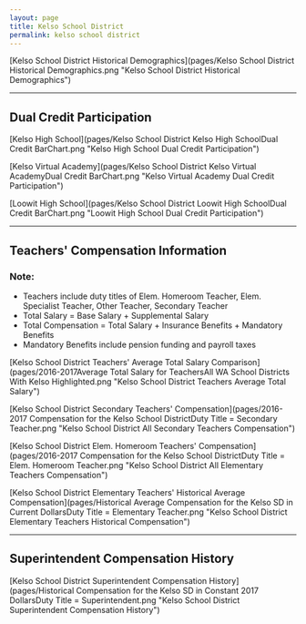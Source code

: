 ```yaml
---
layout: page
title: Kelso School District
permalink: kelso school district
---
```



[Kelso School District Historical Demographics](pages/Kelso School District Historical Demographics.png "Kelso School District Historical Demographics")

___

## Dual Credit Participation

[Kelso High School](pages/Kelso School District Kelso High SchoolDual Credit BarChart.png "Kelso High School Dual Credit Participation")

[Kelso Virtual Academy](pages/Kelso School District Kelso Virtual AcademyDual Credit BarChart.png "Kelso Virtual Academy Dual Credit Participation")

[Loowit High School](pages/Kelso School District Loowit High SchoolDual Credit BarChart.png "Loowit High School Dual Credit Participation")


___

## Teachers' Compensation Information
### Note:
- Teachers include duty titles of Elem. Homeroom Teacher, Elem. Specialist Teacher, Other Teacher, Secondary Teacher
- Total Salary = Base Salary + Supplemental Salary
- Total Compensation = Total Salary + Insurance Benefits + Mandatory Benefits
- Mandatory Benefits include pension funding and payroll taxes

[Kelso School District Teachers' Average Total Salary Comparison](pages/2016-2017Average Total Salary for TeachersAll WA School Districts With Kelso Highlighted.png "Kelso School District Teachers Average Total Salary")

[Kelso School District Secondary Teachers' Compensation](pages/2016-2017 Compensation for the Kelso School DistrictDuty Title = Secondary Teacher.png "Kelso School District All Secondary Teachers Compensation")

[Kelso School District Elem. Homeroom Teachers' Compensation](pages/2016-2017 Compensation for the Kelso School DistrictDuty Title = Elem. Homeroom Teacher.png "Kelso School District All Elementary Teachers Compensation")

[Kelso School District Elementary Teachers' Historical Average Compensation](pages/Historical Average Compensation for the Kelso SD in Current DollarsDuty Title = Elementary Teacher.png "Kelso School District Elementary Teachers Historical Compensation")


___

## Superintendent Compensation History

[Kelso School District Superintendent Compensation History](pages/Historical Compensation for the Kelso SD in Constant 2017 DollarsDuty Title = Superintendent.png "Kelso School District Superintendent Compensation History")

